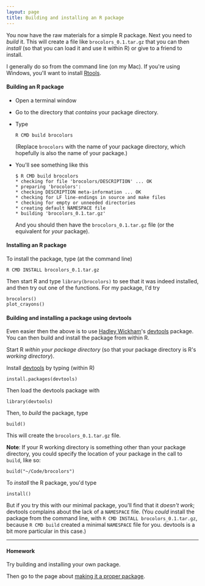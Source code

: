 ```yaml
---
layout: page
title: Building and installing an R package
---
```


You now have the raw materials for a simple R package. Next you need
to _build_ it. This will create a file like `brocolors_0.1.tar.gz`
that you can then _install_ (so that you can load it and use it within
R) or give to a friend to install.

I generally do so from the command line (on my Mac). If you're using
Windows, you'll want to install
[Rtools](http://cran.r-project.org/bin/windows/Rtools/).

#### Building an R package

- Open a terminal window
- Go to the directory that _contains_ your package
  directory.
- Type

      R CMD build brocolors

  (Replace `brocolors` with the name of your package directory,
  which hopefully is also the name of your package.)
- You'll see something like this

      $ R CMD build brocolors
      * checking for file 'brocolors/DESCRIPTION' ... OK
      * preparing 'brocolors':
      * checking DESCRIPTION meta-information ... OK
      * checking for LF line-endings in source and make files
      * checking for empty or unneeded directories
      * creating default NAMESPACE file
      * building 'brocolors_0.1.tar.gz'

  And you should then have the `brocolors_0.1.tar.gz` file (or the
  equivalent for _your_ package).

#### Installing an R package

To install the package, type (at the command line)

    R CMD INSTALL brocolors_0.1.tar.gz

Then start R and type `library(brocolors)` to see that it was indeed
installed, and then try out one of the functions. For my package, I'd
try

    brocolors()
    plot_crayons()

#### Building and installing a package using devtools

Even easier then the above is to use [Hadley Wickham](http://had.co.nz/)'s
[devtools](https://github.com/hadley/devtools) package. You can then
build and install the package from within R.

Start R _within your package directory_ (so that your package
directory is R's _working directory_).

Install [devtools](https://github.com/hadley/devtools) by typing
(within R)

    install.packages(devtools)

Then load the devtools package with

    library(devtools)

Then, to _build_ the package, type

    build()

This will create the `brocolors_0.1.tar.gz` file.

**Note**: If your R working directory is something other than your package directory, you
could specify the location of your package in the call to `build`, like so:

    build("~/Code/brocolors")

To _install_ the R package, you'd type

    install()

But if you try this with our minimal package, you'll find that it
_doesn't work_; devtools complains about the lack of a `NAMESPACE`
file. (You _could_ install the package from the command line, with `R
CMD INSTALL brocolors_0.1.tar.gz`, because `R CMD build` created a
minimal `NAMESPACE` file for you.  devtools is a bit more particular
in this case.)

---

#### Homework

Try building and installing your own package.

Then go to the page about [making it a proper package](proper.html).
